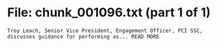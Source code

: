﻿# File: chunk_001096.txt (part 1 of 1)
```
Troy Leach, Senior Vice President, Engagement Officer, PCI SSC, discusses guidance for performing as... READ MORE
```

